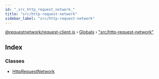 ```yaml
---
id: "_src_http_request_network_"
title: "src/http-request-network"
sidebar_label: "src/http-request-network"
---
```


[@requestnetwork/request-client.js](../index.md) › [Globals](../globals.md) › ["src/http-request-network"](_src_http_request_network_.md)

## Index

### Classes

* [HttpRequestNetwork](../classes/_src_http_request_network_.httprequestnetwork.md)
